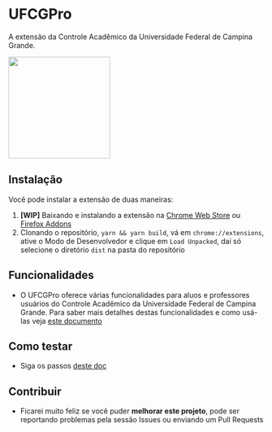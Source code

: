 # UFCGPro

A extensão da Controle Acadêmico da Universidade Federal de Campina Grande.

<img src="https://raw.githubusercontent.com/luciannojunior/ufcg-pro/master/media/logo.png?s=10" width="200" />

## Instalação

Você pode instalar a extensão de duas maneiras:

1. **[WIP]** Baixando e instalando a extensão na [Chrome Web Store]() ou [Firefox Addons](#) 
2. Clonando o repositório, `yarn && yarn build`, vá em `chrome://extensions`, ative o Modo de Desenvolvedor e clique em `Load Unpacked`, daí só selecione o diretório `dist` na pasta do repositório

## Funcionalidades

- O UFCGPro oferece várias funcionalidades para aluos e professores usuários do Controle Acadêmico da Universidade Federal de Campina Grande. Para saber mais detalhes destas funcionalidades e como usá-las veja [este documento](https://gist.github.com/luciannojunior/65d8743fb9a5759de932861a6bb5b781)

## Como testar

- Siga os passos [deste doc](https://gist.github.com/luciannojunior/4fa48f73e9115160b04a8d6290d20639) 

## Contribuir

- Ficarei muito feliz se você puder **melhorar este projeto**, pode ser reportando problemas pela sessão Issues ou enviando um Pull Requests
